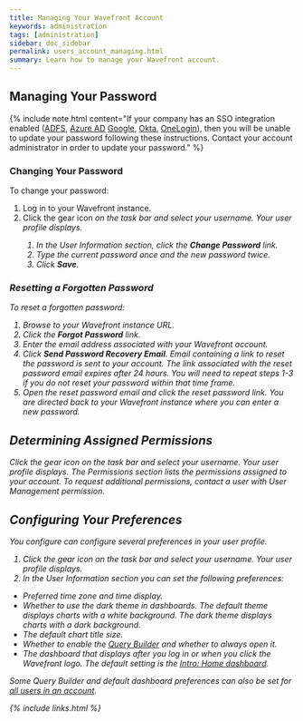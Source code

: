 ```yaml
---
title: Managing Your Wavefront Account
keywords: administration
tags: [administration]
sidebar: doc_sidebar
permalink: users_account_managing.html
summary: Learn how to manage your Wavefront account.
---
```


## Managing Your Password

{% include note.html content="If your company has an SSO integration enabled ([ADFS](integrations_sso_adfs), [Azure AD](integrations_sso_azure_ad) [Google](integrations_sso_google), [Okta](integrations_sso_okta), [OneLogin](integrations_sso_onelogin)), then you will be unable to update your password following these instructions. Contact your account administrator in order to update your password." %}

### Changing Your Password

To change your password:

1. Log in to your Wavefront instance.
1. Click the gear icon <i class="fa fa-cog"/> on the task bar and select your username. Your user profile displays.
    1. In the User Information section, click the **Change Password** link.
    1. Type the current password once and the new password twice. 
    1. Click **Save**.

### Resetting a Forgotten Password

To reset a forgotten password:

1. Browse to your Wavefront instance URL.
1. Click the **Forgot Password** link.
1. Enter the email address associated with your Wavefront account.
1. Click **Send Password Recovery Email**. Email containing a link to reset the password is sent to your account. The link associated with the reset password email expires after 24 hours. You will need to repeat steps 1-3 if you do not reset your password within that time frame.
1. Open the reset password email and click the reset password link. You are directed back to your Wavefront instance where you can enter a new password.
 
## Determining Assigned Permissions

Click the gear icon <i class="fa fa-cog"/> on the task bar and select your username. Your user profile displays. The Permissions section lists the permissions assigned to your account. To request additional permissions, contact a user with User Management permission.


## Configuring Your Preferences

You configure can configure several preferences in your user profile.

1. Click the gear icon <i class="fa fa-cog"/> on the task bar and select your username. Your user profile displays.
1. In the User Information section you can set the following preferences:
- Preferred time zone and time display.
- Whether to use the dark theme in dashboards. The default theme displays charts with a white background. The dark theme displays charts with a dark background.
- The default chart title size.
- Whether to enable the [Query Builder](query_language_query_builder) and whether to always open it.
- The dashboard that displays after you log in or when you click the Wavefront logo. The default setting is the [Intro: Home dashboard](dashboards_introductory).
 
Some Query Builder and default dashboard preferences can also be set for [all users in an account](users_managing#customer_prefs).


{% include links.html %}
